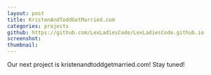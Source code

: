 ```yaml
---
layout: post
title: KristenAndToddGetMarried.com
categories: projects
github: https://github.com/LexLadiesCode/LexLadiesCode.github.io
screenshot:
thumbnail:
---
```


Our next project is kristenandtoddgetmarried.com! Stay tuned!
